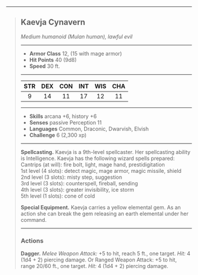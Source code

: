 ***
> ## Kaevja Cynavern
> *Medium humanoid (Mulan human), lawful evil*
> 
> ***
> 
> - **Armor Class** 12, (15 with mage armor)
> - **Hit Points** 40 (9d8)
> - **Speed** 30 ft.
> 
> ***
> 
> |STR|DEX|CON|INT|WIS|CHA|
> |:---:|:---:|:---:|:---:|:---:|:---:|
> |9|14|11|17|12|11|
> 
> ***
> 
> - **Skills** arcana +6, history +6
> - **Senses** passive Perception 11
> - **Languages** Common, Draconic, Dwarvish, Elvish
> - **Challenge** 6 (2,300 xp)
> 
> ***
> 
> **Spellcasting.** Kaevja is a 9th-level spellcaster. Her spellcasting ability is Intelligence. Kaevja has the following wizard spells prepared:  
> Cantrips (at will): fire bolt, light, mage hand, prestidigitation  
> 1st level (4 slots): detect magic, mage armor, magic missile, shield  
> 2nd level (3 slots): misty step, suggestion  
> 3rd level (3 slots): counterspell, fireball, sending  
> 4th level (3 slots): greater invisibility, ice storm  
> 5th level (1 slots): cone of cold
> 
> **Special Equipment.** Kaevja carries a yellow elemental gem. As an action she can break the gem releasing an earth elemental under her command.
> 
> ***
> 
> ### Actions
> **Dagger.** *Melee Weapon Attack:* +5 to hit, reach 5 ft., one target. *Hit:* 4 (1d4 + 2) piercing damage. Or Ranged Weapon Attack: +5 to hit, range 20/60 ft., one target. *Hit:* 4 (1d4 + 2) piercing damage.